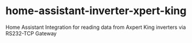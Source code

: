 # home-assistant-inverter-xpert-king
Home Assistant Integration for reading data from Axpert King inverters via RS232-TCP Gateway
